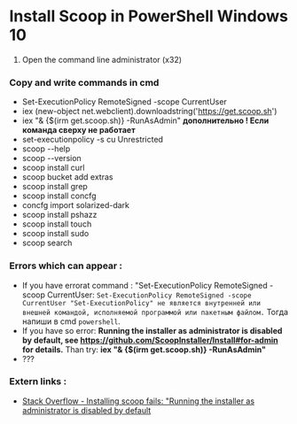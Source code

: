 # Install Scoop in PowerShell Windows 10
1. Open the command line administrator (x32)

### Copy and write commands in cmd
* Set-ExecutionPolicy RemoteSigned -scope CurrentUser
* iex (new-object net.webclient).downloadstring('https://get.scoop.sh')
* iex "& {$(irm get.scoop.sh)} -RunAsAdmin" **дополнительно ! Если команда сверху не работает**
* set-executionpolicy -s cu Unrestricted
* scoop --help
* scoop --version
* scoop install curl
* scoop bucket add extras
* scoop install grep
* scoop install concfg
* concfg import solarized-dark
* scoop install pshazz
* scoop install touch
* scoop install sudo
* scoop search

### Errors which can appear :
* If you have errorat command : "Set-ExecutionPolicy RemoteSigned -scoop CurrentUser: `Set-ExecutionPolicy RemoteSigned -scope CurrentUser "Set-ExecutionPolicy" не является внутренней или внешней
командой, исполняемой программой или пакетным файлом.` Тогда напиши в cmd `powershell`.
* If you have so error: **Running the installer as administrator is disabled by default, see https://github.com/ScoopInstaller/Install#for-admin for details.** Than try: **iex "& {$(irm get.scoop.sh)} -RunAsAdmin"**
* ???

### Extern links :
* [Stack Overflow - Installing scoop fails: "Running the installer as administrator is disabled by default](https://stackoverflow.com/questions/74763204/installing-scoop-fails-running-the-installer-as-administrator-is-disabled-by-d)
